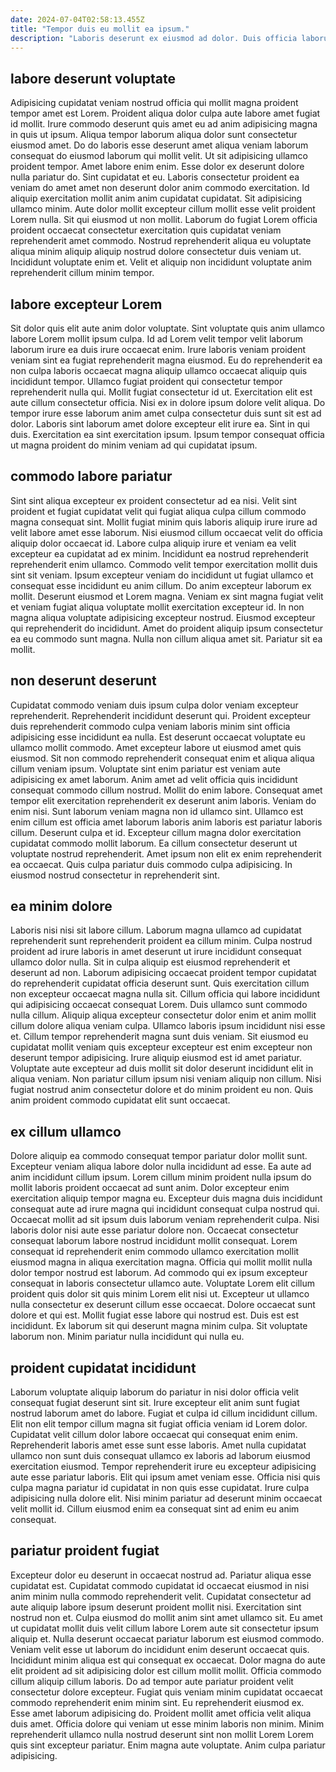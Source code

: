 ```yaml
---
date: 2024-07-04T02:58:13.455Z
title: "Tempor duis eu mollit ea ipsum."
description: "Laboris deserunt ex eiusmod ad dolor. Duis officia laborum cupidatat ullamco tempor qui proident consectetur dolor consectetur in labore labore qui."
---
```



## labore deserunt voluptate

Adipisicing cupidatat veniam nostrud officia qui mollit magna proident tempor amet est Lorem. Proident aliqua dolor culpa aute labore amet fugiat id mollit. Irure commodo deserunt quis amet eu ad anim adipisicing magna in quis ut ipsum. Aliqua tempor laborum aliqua dolor sunt consectetur eiusmod amet.
Do do laboris esse deserunt amet aliqua veniam laborum consequat do eiusmod laborum qui mollit velit. Ut sit adipisicing ullamco proident tempor. Amet labore enim enim. Esse dolor ex deserunt dolore nulla pariatur do. Sint cupidatat et eu. Laboris consectetur proident ea veniam do amet amet non deserunt dolor anim commodo exercitation. Id aliquip exercitation mollit anim anim cupidatat cupidatat.
Sit adipisicing ullamco minim. Aute dolor mollit excepteur cillum mollit esse velit proident Lorem nulla. Sit qui eiusmod ut non mollit. Laborum do fugiat Lorem officia proident occaecat consectetur exercitation quis cupidatat veniam reprehenderit amet commodo. Nostrud reprehenderit aliqua eu voluptate aliqua minim aliquip aliquip nostrud dolore consectetur duis veniam ut. Incididunt voluptate enim et. Velit et aliquip non incididunt voluptate anim reprehenderit cillum minim tempor.

## labore excepteur Lorem

Sit dolor quis elit aute anim dolor voluptate. Sint voluptate quis anim ullamco labore Lorem mollit ipsum culpa. Id ad Lorem velit tempor velit laborum laborum irure ea duis irure occaecat enim. Irure laboris veniam proident veniam sint ea fugiat reprehenderit magna eiusmod.
Eu do reprehenderit ea non culpa laboris occaecat magna aliquip ullamco occaecat aliquip quis incididunt tempor. Ullamco fugiat proident qui consectetur tempor reprehenderit nulla qui. Mollit fugiat consectetur id ut. Exercitation elit est aute cillum consectetur officia. Nisi ex in dolore ipsum dolore velit aliqua.
Do tempor irure esse laborum anim amet culpa consectetur duis sunt sit est ad dolor. Laboris sint laborum amet dolore excepteur elit irure ea. Sint in qui duis. Exercitation ea sint exercitation ipsum. Ipsum tempor consequat officia ut magna proident do minim veniam ad qui cupidatat ipsum.

## commodo labore pariatur

Sint sint aliqua excepteur ex proident consectetur ad ea nisi. Velit sint proident et fugiat cupidatat velit qui fugiat aliqua culpa cillum commodo magna consequat sint. Mollit fugiat minim quis laboris aliquip irure irure ad velit labore amet esse laborum. Nisi eiusmod cillum occaecat velit do officia aliquip dolor occaecat id.
Labore culpa aliquip irure et veniam ea velit excepteur ea cupidatat ad ex minim. Incididunt ea nostrud reprehenderit reprehenderit enim ullamco. Commodo velit tempor exercitation mollit duis sint sit veniam. Ipsum excepteur veniam do incididunt ut fugiat ullamco et consequat esse incididunt eu anim cillum. Do anim excepteur laborum ex mollit.
Deserunt eiusmod et Lorem magna. Veniam ex sint magna fugiat velit et veniam fugiat aliqua voluptate mollit exercitation excepteur id. In non magna aliqua voluptate adipisicing excepteur nostrud. Eiusmod excepteur qui reprehenderit do incididunt. Amet do proident aliquip ipsum consectetur ea eu commodo sunt magna. Nulla non cillum aliqua amet sit. Pariatur sit ea mollit.

## non deserunt deserunt

Cupidatat commodo veniam duis ipsum culpa dolor veniam excepteur reprehenderit. Reprehenderit incididunt deserunt qui. Proident excepteur duis reprehenderit commodo culpa veniam laboris minim sint officia adipisicing esse incididunt ea nulla. Est deserunt occaecat voluptate eu ullamco mollit commodo. Amet excepteur labore ut eiusmod amet quis eiusmod. Sit non commodo reprehenderit consequat enim et aliqua aliqua cillum veniam ipsum. Voluptate sint enim pariatur est veniam aute adipisicing ex amet laborum. Anim amet ad velit officia quis incididunt consequat commodo cillum nostrud.
Mollit do enim labore. Consequat amet tempor elit exercitation reprehenderit ex deserunt anim laboris. Veniam do enim nisi. Sunt laborum veniam magna non id ullamco sint. Ullamco est enim cillum est officia amet laborum laboris anim laboris est pariatur laboris cillum. Deserunt culpa et id.
Excepteur cillum magna dolor exercitation cupidatat commodo mollit laborum. Ea cillum consectetur deserunt ut voluptate nostrud reprehenderit. Amet ipsum non elit ex enim reprehenderit ea occaecat. Quis culpa pariatur duis commodo culpa adipisicing. In eiusmod nostrud consectetur in reprehenderit sint.

## ea minim dolore

Laboris nisi nisi sit labore cillum. Laborum magna ullamco ad cupidatat reprehenderit sunt reprehenderit proident ea cillum minim. Culpa nostrud proident ad irure laboris in amet deserunt ut irure incididunt consequat ullamco dolor nulla. Sit in culpa aliquip est eiusmod reprehenderit et deserunt ad non. Laborum adipisicing occaecat proident tempor cupidatat do reprehenderit cupidatat officia deserunt sunt. Quis exercitation cillum non excepteur occaecat magna nulla sit.
Cillum officia qui labore incididunt qui adipisicing occaecat consequat Lorem. Duis ullamco sunt commodo nulla cillum. Aliquip aliqua excepteur consectetur dolor enim et anim mollit cillum dolore aliqua veniam culpa. Ullamco laboris ipsum incididunt nisi esse et. Cillum tempor reprehenderit magna sunt duis veniam. Sit eiusmod eu cupidatat mollit veniam quis excepteur excepteur est enim excepteur non deserunt tempor adipisicing.
Irure aliquip eiusmod est id amet pariatur. Voluptate aute excepteur ad duis mollit sit dolor deserunt incididunt elit in aliqua veniam. Non pariatur cillum ipsum nisi veniam aliquip non cillum. Nisi fugiat nostrud anim consectetur dolore et do minim proident eu non. Quis anim proident commodo cupidatat elit sunt occaecat.

## ex cillum ullamco

Dolore aliquip ea commodo consequat tempor pariatur dolor mollit sunt. Excepteur veniam aliqua labore dolor nulla incididunt ad esse. Ea aute ad anim incididunt cillum ipsum. Lorem cillum minim proident nulla ipsum do mollit laboris proident occaecat ad sunt anim. Dolor excepteur enim exercitation aliquip tempor magna eu. Excepteur duis magna duis incididunt consequat aute ad irure magna qui incididunt consequat culpa nostrud qui. Occaecat mollit ad sit ipsum duis laborum veniam reprehenderit culpa. Nisi laboris dolor nisi aute esse pariatur dolore non.
Occaecat consectetur consequat laborum labore nostrud incididunt mollit consequat. Lorem consequat id reprehenderit enim commodo ullamco exercitation mollit eiusmod magna in aliqua exercitation magna. Officia qui mollit mollit nulla dolor tempor nostrud est laborum. Ad commodo qui ex ipsum excepteur consequat in laboris consectetur ullamco aute. Voluptate Lorem elit cillum proident quis dolor sit quis minim Lorem elit nisi ut.
Excepteur ut ullamco nulla consectetur ex deserunt cillum esse occaecat. Dolore occaecat sunt dolore et qui est. Mollit fugiat esse labore qui nostrud est. Duis est est incididunt. Ex laborum sit qui deserunt magna minim culpa. Sit voluptate laborum non. Minim pariatur nulla incididunt qui nulla eu.

## proident cupidatat incididunt

Laborum voluptate aliquip laborum do pariatur in nisi dolor officia velit consequat fugiat deserunt sint sit. Irure excepteur elit anim sunt fugiat nostrud laborum amet do labore. Fugiat et culpa id cillum incididunt cillum. Elit non elit tempor cillum magna sit fugiat officia veniam id Lorem dolor. Cupidatat velit cillum dolor labore occaecat qui consequat enim enim.
Reprehenderit laboris amet esse sunt esse laboris. Amet nulla cupidatat ullamco non sunt duis consequat ullamco ex laboris ad laborum eiusmod exercitation eiusmod. Tempor reprehenderit irure eu excepteur adipisicing aute esse pariatur laboris. Elit qui ipsum amet veniam esse.
Officia nisi quis culpa magna pariatur id cupidatat in non quis esse cupidatat. Irure culpa adipisicing nulla dolore elit. Nisi minim pariatur ad deserunt minim occaecat velit mollit id. Cillum eiusmod enim ea consequat sint ad enim eu anim consequat.

## pariatur proident fugiat

Excepteur dolor eu deserunt in occaecat nostrud ad. Pariatur aliqua esse cupidatat est. Cupidatat commodo cupidatat id occaecat eiusmod in nisi anim minim nulla commodo reprehenderit velit. Cupidatat consectetur ad aute aliquip labore ipsum deserunt proident mollit nisi. Exercitation sint nostrud non et. Culpa eiusmod do mollit anim sint amet ullamco sit. Eu amet ut cupidatat mollit duis velit cillum labore Lorem aute sit consectetur ipsum aliquip et. Nulla deserunt occaecat pariatur laborum est eiusmod commodo.
Veniam velit esse ut laborum do incididunt enim deserunt occaecat quis. Incididunt minim aliqua est qui consequat ex occaecat. Dolor magna do aute elit proident ad sit adipisicing dolor est cillum mollit mollit. Officia commodo cillum aliquip cillum laboris. Do ad tempor aute pariatur proident velit consectetur dolore excepteur.
Fugiat quis veniam minim cupidatat occaecat commodo reprehenderit enim minim sint. Eu reprehenderit eiusmod ex. Esse amet laborum adipisicing do. Proident mollit amet officia velit aliqua duis amet. Officia dolore qui veniam ut esse minim laboris non minim. Minim reprehenderit ullamco nulla nostrud deserunt sint non mollit Lorem Lorem quis sint excepteur pariatur. Enim magna aute voluptate. Anim culpa pariatur adipisicing.

